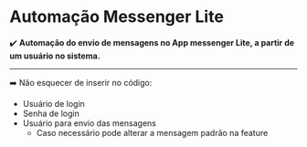 # Automação Messenger Lite
 ✔️ **Automação do envio de mensagens no App messenger Lite, a partir de um usuário no sistema.** 
 ***

 ➡️ Não esquecer de inserir no código:
 * Usuário de login
 * Senha de login
 * Usuário para envio das mensagens
    * Caso necessário pode alterar a mensagem padrão na feature
 
